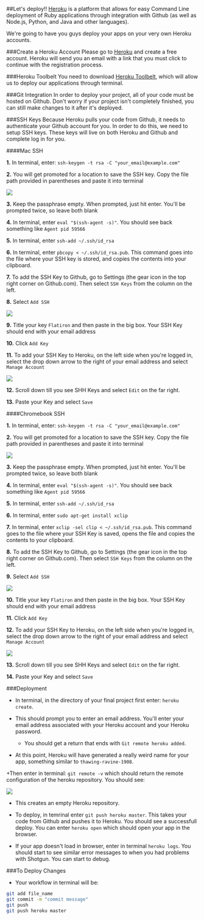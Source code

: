 ##Let's deploy!! 
[Heroku](https://www.heroku.com/) is a platform that allows for easy Command Line deployment of Ruby applications through integration with Github (as well as Node.js, Python, and Java and other languages).

We're going to have you guys deploy your apps on your very own Heroku accounts.


###Create a Heroku Account
Please go to [Heroku](https://www.heroku.com/) and create a free account. Heroku will send you an email with a link that you must click to continue with the registration process.

###Heroku Toolbelt
You need to download [Heroku Toolbelt](https://toolbelt.heroku.com/), which will allow us to deploy our applications through terminal.


###Git Integration
In order to deploy your project, all of your code must be hosted on Github. Don't worry if your project isn't completely finished, you can still make changes to it after it's deployed. 

###SSH Keys
Because Heroku pulls your code from Github, it needs to authenticate your Github account for you. In order to do this, we need to setup SSH keys. These keys will live on both Heroku and Github and complete log in for you.

####Mac SSH

**1.** In terminal, enter: `ssh-keygen -t rsa -C "your_email@example.com"`

**2.** You will get promoted for a location to save the SSH key. Copy the file path provided in parentheses and paste it into terminal

<img src="https://s3.amazonaws.com/after-school-assets/ssh-key-location.png">

**3.** Keep the passphrase empty. When prompted, just hit enter. You'll be prompted twice, so leave both blank

**4.** In terminal, enter `eval "$(ssh-agent -s)"`. You should see back something like `Agent pid 59566`

**5.** In terminal, enter `ssh-add ~/.ssh/id_rsa`

**6.** In terminal, enter `pbcopy < ~/.ssh/id_rsa.pub`. This command goes into the file where your SSH key is stored, and copies the contents into your clipboard.

**7.** To add the SSH Key to Github, go to Settings (the gear icon in the top right corner on Github.com). Then select `SSH Keys` from the column on the left.

**8.** Select `Add SSH`

<img src="https://s3.amazonaws.com/after-school-assets/add-shh.png">

**9.** Title your key `Flatiron` and then paste in the big box. Your SSH Key should end with your email address

**10.** Click `Add Key`

**11.** To add your SSH Key to Heroku, on the left side when you're logged in, select the drop down arrow to the right of your email address and select `Manage Account`

<img src="https://s3.amazonaws.com/after-school-assets/heroku-ssh.png">

**12.** Scroll down till you see SHH Keys and select `Edit` on the far right.

**13.** Paste your Key and select `Save`

####Chromebook SSH


**1.** In terminal, enter: `ssh-keygen -t rsa -C "your_email@example.com"`

**2.** You will get promoted for a location to save the SSH key. Copy the file path provided in parentheses and paste it into terminal

<img src="https://s3.amazonaws.com/after-school-assets/ssh-key-location.png">

**3.** Keep the passphrase empty. When prompted, just hit enter. You'll be prompted twice, so leave both blank

**4.** In terminal, enter `eval "$(ssh-agent -s)"`. You should see back something like `Agent pid 59566`

**5.** In terminal, enter `ssh-add ~/.ssh/id_rsa`

**6.** In terminal, enter `sudo apt-get install xclip`

**7.** In terminal, enter `xclip -sel clip < ~/.ssh/id_rsa.pub`. This command goes to the file where your SSH Key is saved, opens the file and copies the contents to your clipboard.

**8.** To add the SSH Key to Github, go to Settings (the gear icon in the top right corner on Github.com). Then select `SSH Keys` from the column on the left.

**9.** Select `Add SSH`

<img src="https://s3.amazonaws.com/after-school-assets/add-shh.png">

**10.** Title your key `Flatiron` and then paste in the big box. Your SSH Key should end with your email address

**11.** Click `Add Key`

**12.** To add your SSH Key to Heroku, on the left side when you're logged in, select the drop down arrow to the right of your email address and select `Manage Account`

<img src="https://s3.amazonaws.com/after-school-assets/heroku-ssh.png">

**13.** Scroll down till you see SHH Keys and select `Edit` on the far right.

**14.** Paste your Key and select `Save`

###Deployment
+ In terminal, in the directory of your final project first enter: `heroku create`. 

+ This should prompt you to enter an email address. You'll enter your email address associated with your Heroku account and your Heroku password.
  * You should get a return that ends with `Git remote heroku added`.

+ At this point, Heroku will have generated a really weird name for your app, something similar to `thawing-ravine-1908`. 
 
+Then enter in terminal: `git remote -v` which should return the remote configuration of the heroku repository. You should see:

<img src="https://s3.amazonaws.com/after-school-assets/heroku-remote.png">

  * This creates an empty Heroku repository. 

+ To deploy, in temrinal enter `git push heroku master`. This takes your code from Github and pushes it to Heroku. You should see a successfull deploy. You can enter `heroku open` which should open your app in the browser.

+ If your app doesn't load in browser, enter in terminal `heroku logs`. You should start to see similar error messages to when you had problems with Shotgun. You can start to debug.


###To Deploy Changes

+ Your workflow in terminal will be:

```bash
git add file_name
git commit -m "commit message"
git push
git push heroku master
```